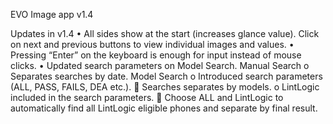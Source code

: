 EVO Image app v1.4

Updates in v1.4
•	All sides show at the start (increases glance value). Click on next and previous buttons to view individual images and values.
•	Pressing “Enter” on the keyboard is enough for input instead of mouse clicks.
•	Updated search parameters on Model Search.
Manual Search
o	Separates searches by date.
Model Search
o	Introduced search parameters (ALL, PASS, FAILS, DEA etc.). 
	Searches separates by models.
o	LintLogic included in the search parameters. 
	Choose ALL and LintLogic to automatically find all LintLogic eligible phones and separate by final result.

